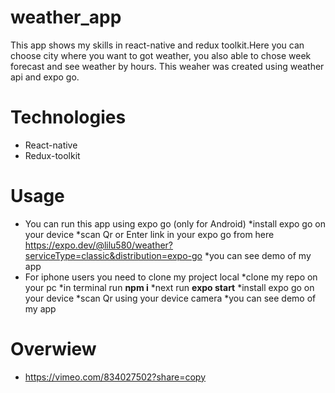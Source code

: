 # weather_app
This app shows my skills in react-native and redux toolkit.Here you can choose city where you want to got weather, you also able to chose week forecast and see weather by hours.
This weaher was created using weather api and expo go.
# Technologies
- React-native
- Redux-toolkit
# Usage
- You can run this app using expo go (only for Android)
  *install expo go on your device
  *scan Qr or Enter link in your expo go from here https://expo.dev/@lilu580/weather?serviceType=classic&distribution=expo-go
  *you can see demo of my app
- For iphone users you need to clone my project local
  *clone my repo on your pc
  *in terminal run **npm i**
  *next run **expo start** 
  *install expo go on your device
  *scan Qr using your device camera
  *you can see demo of my app
# Overwiew
- https://vimeo.com/834027502?share=copy
